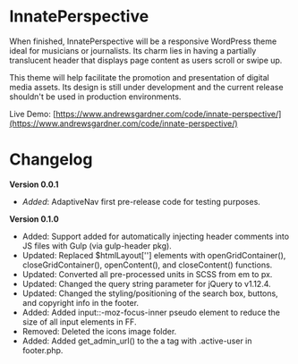 # InnatePerspective

When finished, InnatePerspective will be a responsive WordPress theme ideal for musicians or journalists. Its charm lies in having a partially translucent header that displays page content as users scroll or swipe up.

This theme will help facilitate the promotion and presentation of digital media assets. Its design is still under development and the current release shouldn't be used in production environments.

Live Demo: [https://www.andrewsgardner.com/code/innate-perspective/](https://www.andrewsgardner.com/code/innate-perspective/)

# Changelog

**Version 0.0.1**
- _Added_:   AdaptiveNav first pre-release code for testing purposes.

**Version 0.1.0**
- Added:   Support added for automatically injecting header comments into JS files with Gulp (via gulp-header pkg).
- Updated: Replaced $htmlLayout[''] elements with openGridContainer(), closeGridContainer(), openContent(), and closeContent() functions.
- Updated: Converted all pre-processed units in SCSS from em to px.
- Updated: Changed the query string parameter for jQuery to v1.12.4.
- Updated: Changed the styling/positioning of the search box, buttons, and copyright info in the footer.
- Added:   Added input::-moz-focus-inner pseudo element to reduce the size of all input elements in FF.
- Removed: Deleted the icons image folder.
- Added:   Added get_admin_url() to the a tag with .active-user in footer.php.
